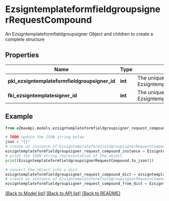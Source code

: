 # EzsigntemplateformfieldgroupsignerRequestCompound

An Ezsigntemplateformfieldgroupsigner Object and children to create a complete structure

## Properties

Name | Type | Description | Notes
------------ | ------------- | ------------- | -------------
**pki_ezsigntemplateformfieldgroupsigner_id** | **int** | The unique ID of the Ezsigntemplateformfieldgroupsigner | [optional] 
**fki_ezsigntemplatesigner_id** | **int** | The unique ID of the Ezsigntemplatesigner | 

## Example

```python
from eZmaxApi.models.ezsigntemplateformfieldgroupsigner_request_compound import EzsigntemplateformfieldgroupsignerRequestCompound

# TODO update the JSON string below
json = "{}"
# create an instance of EzsigntemplateformfieldgroupsignerRequestCompound from a JSON string
ezsigntemplateformfieldgroupsigner_request_compound_instance = EzsigntemplateformfieldgroupsignerRequestCompound.from_json(json)
# print the JSON string representation of the object
print(EzsigntemplateformfieldgroupsignerRequestCompound.to_json())

# convert the object into a dict
ezsigntemplateformfieldgroupsigner_request_compound_dict = ezsigntemplateformfieldgroupsigner_request_compound_instance.to_dict()
# create an instance of EzsigntemplateformfieldgroupsignerRequestCompound from a dict
ezsigntemplateformfieldgroupsigner_request_compound_from_dict = EzsigntemplateformfieldgroupsignerRequestCompound.from_dict(ezsigntemplateformfieldgroupsigner_request_compound_dict)
```
[[Back to Model list]](../README.md#documentation-for-models) [[Back to API list]](../README.md#documentation-for-api-endpoints) [[Back to README]](../README.md)


